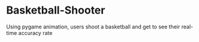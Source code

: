 # Basketball-Shooter
Using pygame animation, users shoot a basketball and get to see their real-time accuracy rate
